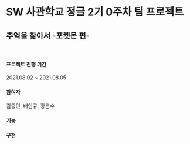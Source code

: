 # SW 사관학교 정글 2기 0주차 팀 프로젝트
## 추억을 찾아서 -포켓몬 편-
<br>

#### 프로젝트 진행 기간
2021.08.02 ~ 2021.08.05 <br>
#### 참여자 
김종민, 배인규, 장은수 <br>
#### 기능
#### 구현